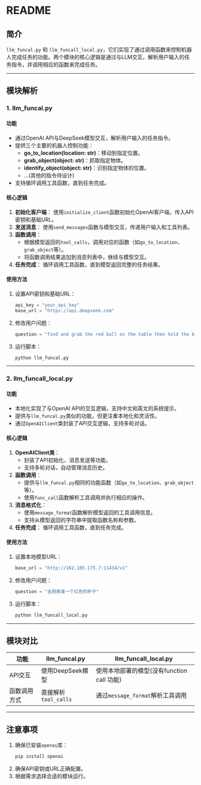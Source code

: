 # README

## 简介
`llm_funcal.py` 和 `llm_funcall_local.py`，它们实现了通过调用函数来控制机器人完成任务的功能。两个模块的核心逻辑是通过与LLM交互，解析用户输入的任务指令，并调用相应的函数来完成任务。

---

## 模块解析

### 1. llm_funcal.py
#### 功能
- 通过OpenAI API与DeepSeek模型交互，解析用户输入的任务指令。
- 提供三个主要的机器人控制功能：
  - **go_to_location(location: str)**：移动到指定位置。
  - **grab_object(object: str)**：抓取指定物体。
  - **identify_object(object: str)**：识别指定物体的位置。
  - ...(其他的指令待设计)
- 支持循环调用工具函数，直到任务完成。

#### 核心逻辑
1. **初始化客户端**：
   使用`initialize_client`函数初始化OpenAI客户端，传入API密钥和基础URL。
2. **发送消息**：
   使用`send_messages`函数与模型交互，传递用户输入和工具列表。
3. **函数调用**：
   - 根据模型返回的`tool_calls`，调用对应的函数（如`go_to_location`、`grab_object`等）。
   - 将函数调用结果追加到消息列表中，继续与模型交互。
4. **任务完成**：
   循环调用工具函数，直到模型返回完整的任务结果。

#### 使用方法
1. 设置API密钥和基础URL：
   ```python
   api_key = "your_api_key"
   base_url = "https://api.deepseek.com"
   ```
2. 修改用户问题：
   ```python
   question = "find and grab the red ball on the table then hold the ball go to the kitchen"
   ```
3. 运行脚本：
   ```bash
   python llm_funcal.py
   ```

---

### 2. llm_funcall_local.py
#### 功能
- 本地化实现了与OpenAI API的交互逻辑，支持中文和英文的系统提示。
- 提供与`llm_funcal.py`类似的功能，但更注重本地化和灵活性。
- 通过`OpenAIClient`类封装了API交互逻辑，支持多轮对话。

#### 核心逻辑
1. **OpenAIClient类**：
   - 封装了API初始化、消息发送等功能。
   - 支持多轮对话，自动管理消息历史。
2. **函数调用**：
   - 提供与`llm_funcal.py`相同的功能函数（如`go_to_location`、`grab_object`等）。
   - 使用`func_call`函数解析工具调用并执行相应的操作。
3. **消息格式化**：
   - 使用`message_format`函数解析模型返回的工具调用信息。
   - 支持从模型返回的字符串中提取函数名称和参数。
4. **任务完成**：
   循环调用工具函数，直到任务完成。

#### 使用方法
1. 设置本地模型URL：
   ```python
   base_url = "http://162.105.175.7:11434/v1"
   ```
2. 修改用户问题：
   ```python
   question = "去厨房拿一个红色的杯子"
   ```
3. 运行脚本：
   ```bash
   python llm_funcall_local.py
   ```

---

## 模块对比
| 功能                | llm_funcal.py                     | llm_funcall_local.py               |
|---------------------|-------------------------------------|-------------------------------------|
| API交互            | 使用DeepSeek模型                   | 使用本地部署的模型(没有function call 功能)                      |
| 函数调用方式        | 直接解析`tool_calls`               | 通过`message_format`解析工具调用   |

---

## 注意事项
1. 确保已安装`openai`库：
   ```bash
   pip install openai
   ```
2. 确保API密钥或URL正确配置。
3. 根据需求选择合适的模块运行。